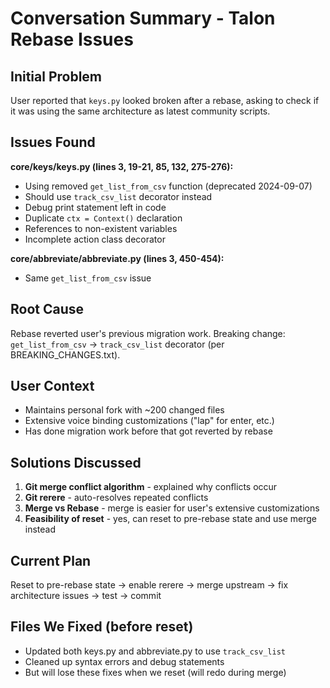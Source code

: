 # Conversation Summary - Talon Rebase Issues

## Initial Problem
User reported that `keys.py` looked broken after a rebase, asking to check if it was using the same architecture as latest community scripts.

## Issues Found
**core/keys/keys.py (lines 3, 19-21, 85, 132, 275-276):**
- Using removed `get_list_from_csv` function (deprecated 2024-09-07)
- Should use `track_csv_list` decorator instead
- Debug print statement left in code
- Duplicate `ctx = Context()` declaration
- References to non-existent variables
- Incomplete action class decorator

**core/abbreviate/abbreviate.py (lines 3, 450-454):**
- Same `get_list_from_csv` issue

## Root Cause
Rebase reverted user's previous migration work. Breaking change: `get_list_from_csv` → `track_csv_list` decorator (per BREAKING_CHANGES.txt).

## User Context
- Maintains personal fork with ~200 changed files
- Extensive voice binding customizations ("lap" for enter, etc.)
- Has done migration work before that got reverted by rebase

## Solutions Discussed
1. **Git merge conflict algorithm** - explained why conflicts occur
2. **Git rerere** - auto-resolves repeated conflicts
3. **Merge vs Rebase** - merge is easier for user's extensive customizations
4. **Feasibility of reset** - yes, can reset to pre-rebase state and use merge instead

## Current Plan
Reset to pre-rebase state → enable rerere → merge upstream → fix architecture issues → test → commit

## Files We Fixed (before reset)
- Updated both keys.py and abbreviate.py to use `track_csv_list`
- Cleaned up syntax errors and debug statements
- But will lose these fixes when we reset (will redo during merge)